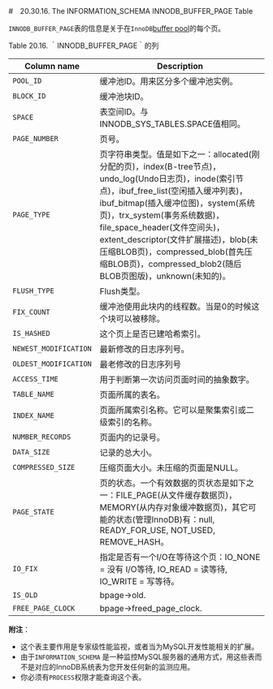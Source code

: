#　20.30.16. The INFORMATION_SCHEMA INNODB_BUFFER_PAGE Table

`INNODB_BUFFER_PAGE`表的信息是关于在`InnoDB`[buffer pool]()的每个页。

Table 20.16. ｀INNODB_BUFFER_PAGE｀的列

<table>
<thead>
<tr>
	<th scope="col">Column name</th>
	<th scope="col">Description</th>
</tr>
</thead>

<tbody>
<tr>
	<td scope="row"><code class="literal">POOL_ID</code></td>
	<td>缓冲池ID。用来区分多个缓冲池实例。</td>
</tr>

<tr>
	<td scope="row"><code class="literal">BLOCK_ID</code></td>
	<td>缓冲池块ID。</td>
</tr>

<tr>
	<td scope="row"><code class="literal">SPACE</code></td>
	<td>表空间ID。与INNODB_SYS_TABLES.SPACE值相同。</td>
</tr>

<tr>
	<td scope="row"><code class="literal">PAGE_NUMBER</code></td>
	<td>页号。</td>
</tr>

<tr>
	<td scope="row"><code class="literal">PAGE_TYPE</code></td>
	<td>页字符串类型。值是如下之一：allocated(刚分配的页)，index(B-tree节点)，undo_log(Undo日志页)，inode(索引节点)，ibuf_free_list(空闲插入缓冲列表)，ibuf_bitmap(插入缓冲位图)，system(系统页)，trx_system(事务系统数据)，file_space_header(文件空间头)，extent_descriptor(文件扩展描述)，blob(未压缩BLOB页)，compressed_blob(首先压缩BLOB页)，compressed_blob2(随后BLOB页图版)，unknown(未知的)。</td>
</tr>

<tr>
	<td scope="row"><code class="literal">FLUSH_TYPE</code></td>
	<td>Flush类型。</td>
</tr>

<tr>
	<td scope="row"><code class="literal">FIX_COUNT</code></td>
	<td>缓冲池使用此块内的线程数。当是0的时候这个块可以被移除。</td>
</tr>

<tr>
	<td scope="row"><code class="literal">IS_HASHED</code></td>
	<td>这个页上是否已建哈希索引。</td>
</tr>

<tr>
	<td scope="row"><code class="literal">NEWEST_MODIFICATION</code></td>
	<td>最新修改的日志序列号。</td>
</tr>

<tr>
	<td scope="row"><code class="literal">OLDEST_MODIFICATION</code></td>
	<td>最老修改的日志序列号</td>
</tr>

<tr>
	<td scope="row"><code class="literal">ACCESS_TIME</code></td>
	<td>用于判断第一次访问页面时间的抽象数字。</td>
</tr>

<tr>
	<td scope="row"><code class="literal">TABLE_NAME</code></td>
	<td>页面所属的表名。</td>
</tr>

<tr>
	<td scope="row"><code class="literal">INDEX_NAME</code></td>
	<td>页面所属索引名称。它可以是聚集索引或二级索引的名称。</td>
</tr>

<tr>
	<td scope="row"><code class="literal">NUMBER_RECORDS</code></td>
	<td>页面内的记录号。</td>
</tr>

<tr>
	<td scope="row"><code class="literal">DATA_SIZE</code></td>
	<td>记录的总大小。</td>
</tr>

<tr>
	<td scope="row"><code class="literal">COMPRESSED_SIZE</code></td>
	<td>压缩页面大小。未压缩的页面是NULL。</td>
</tr>

<tr>
	<td scope="row"><code class="literal">PAGE_STATE</code></td>
	<td>页的状态。一个有效数据的页状态是如下之一：FILE_PAGE(从文件缓存数据页)，MEMORY(从内存对象缓冲数据页)，其它可能的状态(管理InnoDB)有：null, READY_FOR_USE, NOT_USED, REMOVE_HASH。</td>
</tr>

<tr>
	<td scope="row"><code class="literal">IO_FIX</code></td>
	<td>指定是否有一个I/O在等待这个页：IO_NONE = 没有 I/O等待, IO_READ = 读等待, IO_WRITE = 写等待。</td>
</tr>

<tr>
	<td scope="row"><code class="literal">IS_OLD</code></td>
	<td>bpage-&gt;old.</td>
</tr>

<tr>
	<td scope="row"><code class="literal">FREE_PAGE_CLOCK</code></td>
	<td>bpage-&gt;freed_page_clock.</td>
</tr>
</tbody>
</table>

**附注**：

- 这个表主要作用是专家级性能监视，或者当为MySQL开发性能相关的扩展。 
- 由于`INFORMATION_SCHEMA` 是一种监控MySQL服务器的通用方式，用这些表而不是对应的InnoDB系统表为您开发任何新的监测应用。
- 你必须有`PROCESS`权限才能查询这个表。
